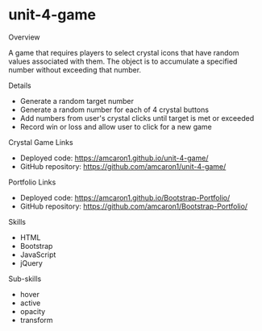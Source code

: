 # unit-4-game

Overview

A game that requires players to select crystal icons that have random values associated with them.  The object is to accumulate a specified number without exceeding that number.

Details
- Generate a random target number
- Generate a random number for each of 4 crystal buttons
- Add numbers from user's crystal clicks until target is met or exceeded
- Record win or loss and allow user to click for a new game

Crystal Game Links
- Deployed code: https://amcaron1.github.io/unit-4-game/
- GitHub repository: https://github.com/amcaron1/unit-4-game/

Portfolio Links
- Deployed code: https://amcaron1.github.io/Bootstrap-Portfolio/
- GitHub repository: https://github.com/amcaron1/Bootstrap-Portfolio/

Skills
- HTML
- Bootstrap
- JavaScript
- jQuery

Sub-skills
- hover
- active
- opacity
- transform
